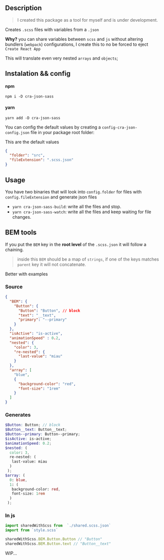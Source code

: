 ## Description

> I created this package as a tool for myself and is under development.

Creates `.scss` files with variables from a `.json`

**Why?** you can share variables between `scss` and `js` without altering bundlers (`webpack`) configurations,
I create this to no be forced to eject `Create React App`

This will translate even very nested `arrays` and `objects`;

## Instalation && config

#### npm
```
npm i -D cra-json-sass
```

#### yarn
```
yarn add -D cra-json-sass
```

You can config the default values by creating a `config-cra-json-config.json` file in your package root folder:

This are the default values

```json
{
  "folder": "src",
  "fileExtension": ".scss.json"
}
```


## Usage

You have two binaries that will look into `config.folder` for files with `config.fileExtension` and generate json files

* `yarn cra-json-sass-build`: write all the files and stop.
* `yarn cra-json-sass-watch`: write all the files and keep waiting for file changes.

## BEM tools

If you put the `BEM` key in the **root level** of the `.scss.json` it will follow a chaining.

> inside this `BEM` should be a map of `strings`, if one of the keys matches `parent` key it will not concatenate.


Better with examples

### Source

```json
{
  "BEM": {
    "Button": {
      "Button": "Button", // block
      "text": "__text",
      "primary": "--primary"
    }
  },
  "isActive": "is-active",
  "animationSpeed" : 0.2,
  "nested": {
    "color": 3,
    "re-nested": {
      "last-value": "miau"
    }
  },
  "array": [
    "blue",
    {
      "background-color": "red",
      "font-size": "1rem"
    }
  ]
}
```

### Generates

```scss
$Button: Button; // block
$Button__text: Button__text;
$Button--primary: Button--primary;
$isActive: is-active;
$animationSpeed: 0.2;
$nested: (
  color: 3,
  re-nested: (
   last-value: miau
  )
 );
$array: (
  0: blue,
  1: (
   background-color: red,
   font-size: 1rem
  )
 );

```

### In js
```js
import sharedWithScss from  `./shared.scss.json`
import from `style.scss`

sharedWithScss.BEM.Button.Button // "Button"
sharedWithScss.BEM.Button.text // "Button__text"
```

WIP...